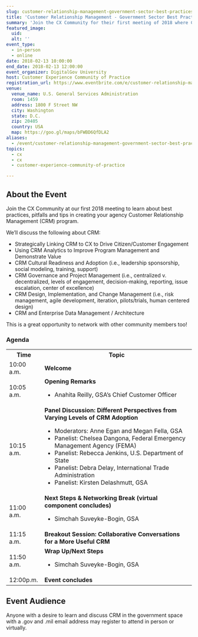 ```yaml
---
slug: customer-relationship-management-government-sector-best-practices-pitfalls-tips
title: 'Customer Relationship Management - Government Sector Best Practices, Pitfalls and Tips'
summary: 'Join the CX Community for their first meeting of 2018 where CRM in government will be discussed&#46;'
featured_image:
  uid:
  alt: ''
event_type:
  - in-person
  - online
date: 2018-02-13 10:00:00
end_date: 2018-02-13 12:00:00
event_organizer: DigitalGov University
host: Customer Experience Community of Practice
registration_url: https://www.eventbrite.com/e/customer-relationship-management-government-sector-best-practices-pitfalls-and-tips-registration-42687953819
venue:
  venue_name: U.S. General Services Administration
  room: 1459
  address: 1800 F Street NW
  city: Washington
  state: D.C.
  zip: 20405
  country: USA
  map: https://goo.gl/maps/bFWBD6QfDLA2
aliases:
  - /event/customer-relationship-management-government-sector-best-practices-pitfalls-tips/
topics:
  - cx
  - cx
  - customer-experience-community-of-practice

---
```


## About the Event

Join the CX Community at our first 2018 meeting to learn about best practices, pitfalls and tips in creating your agency Customer Relationship Management (CRM) program.

We’ll discuss the following about CRM:

- Strategically Linking CRM to CX to Drive Citizen/Customer Engagement
- Using CRM Analytics to Improve Program Management and Demonstrate Value
- CRM Cultural Readiness and Adoption (i.e., leadership sponsorship, social modeling, training, support)
- CRM Governance and Project Management (i.e., centralized v. decentralized, levels of engagement, decision-making, reporting, issue escalation, center of excellence)
- CRM Design, Implementation, and Change Management (i.e., risk management, agile development, iteration, pilots/trials, human centered design)
- CRM and Enterprise Data Management / Architecture

This is a great opportunity to network with other community members too!

### Agenda

<table>
  <tr>
    <th>Time</th>
    <th>Topic</th>
  </tr>
  <tr>
    <td>10:00 a.m.</td>
    <td><strong>Welcome</strong></td>
  </tr>
  <tr>
    <td>10:05 a.m.</td>
    <td><strong>Opening Remarks</strong><ul><li>Anahita Reilly, GSA’s Chief Customer Officer
</li></ul></td>
  </tr>
  <tr>
    <td>10:15 a.m.</td>
    <td><strong>Panel Discussion: Different Perspectives from Varying Levels of CRM Adoption</strong><ul><li>Moderators: Anne Egan and Megan Fella,  GSA </li> <li>Panelist: Chelsea Dangona, Federal Emergency Management Agency (FEMA)</li><li>Panelist: Rebecca Jenkins, U.S. Department of State</li><li>Panelist: Debra Delay, International Trade Administration</li><li>Panelist: Kirsten Delashmutt, GSA</li></ul></td>
  </tr>
  <tr>
    <td>11:00 a.m.</td>
    <td><strong>Next Steps & Networking Break (virtual component concludes)</strong><ul><li>Simchah Suveyke-Bogin, GSA</li></ul></td>
  </tr>
  <tr>
    <td>11:15 a.m.</td>
    <td><strong>Breakout Session: Collaborative Conversations for a More Useful CRM</strong></td>
  </tr>
  <tr>
    <td>11:50 a.m.</td>
    <td><strong>Wrap Up/Next Steps</strong><ul><li>Simchah Suveyke-Bogin, GSA</li></ul>
  </tr>
   <tr>
    <td>12:00p.m.</td>
    <td><strong>Event concludes</strong></td>
  </tr>
</table>

## Event Audience

Anyone with a desire to learn and discuss CRM in the government space with a .gov and .mil email address may register to attend in person or virtually.
